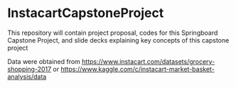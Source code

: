 # InstacartCapstoneProject
This repository will contain 
project proposal, 
codes  for this Springboard Capstone Project, and
slide decks explaining key concepts of this capstone project

Data were obtained from
https://www.instacart.com/datasets/grocery-shopping-2017
or
https://www.kaggle.com/c/instacart-market-basket-analysis/data
